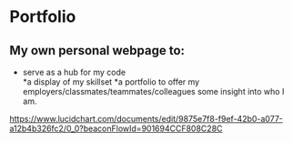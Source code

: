 # Portfolio

## My own personal webpage to:

* serve as a hub for my code  
*a display of my skillset 
*a portfolio to offer my employers/classmates/teammates/colleagues some insight into who I am. 


https://www.lucidchart.com/documents/edit/9875e7f8-f9ef-42b0-a077-a12b4b326fc2/0_0?beaconFlowId=901694CCF808C28C

